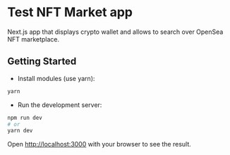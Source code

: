 # Test NFT Market app

Next.js app that displays crypto wallet and allows to search over OpenSea NFT marketplace.

## Getting Started

- Install modules (use yarn):

```bash
yarn
```

- Run the development server:

```bash
npm run dev
# or
yarn dev
```

Open [http://localhost:3000](http://localhost:3000) with your browser to see the result.

